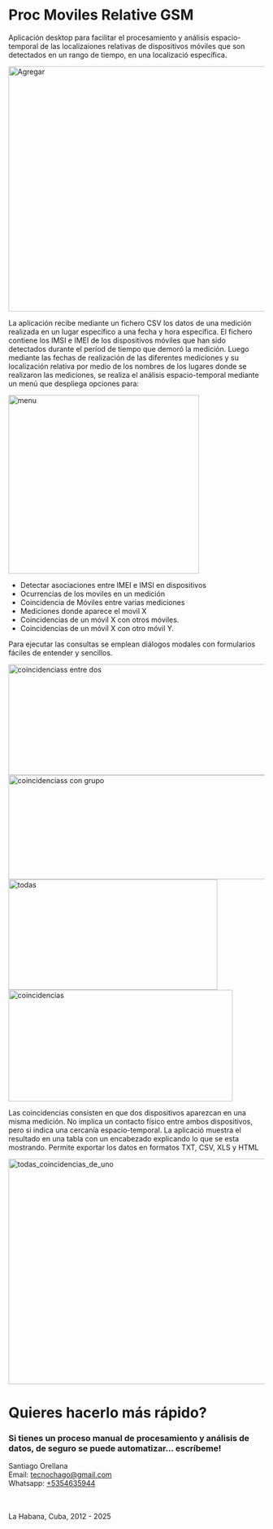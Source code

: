 
<h1>Proc Moviles Relative GSM</h1>

<p>Aplicación desktop para facilitar el procesamiento y análisis espacio-temporal de las localizaiones relativas de dispositivos móviles que son detectados en un rango de tiempo, en una localizació específica.</p>
<img width="690" height="482" alt="Agregar" src="https://github.com/user-attachments/assets/369d81af-5525-4120-b108-b5e56f6d0e0d" />

<p>La aplicación recibe mediante un fichero CSV los datos de una medición realizada en un lugar específico a una fecha y hora específica. El fichero contiene los IMSI e IMEI de los dispositivos móviles que han sido detectados durante el períod de tiempo que demoró la medición. Luego mediante las fechas de realización de las diferentes mediciones y su localización relativa por medio de los nombres de los lugares donde se realizaron las mediciones, se realiza el análisis espacio-temporal mediante un menú que despliega opciones para:</p>
<img width="375" height="351" alt="menu" src="https://github.com/user-attachments/assets/40980ed3-735a-4f45-b606-ff6123931223" />

- Detectar asociaciones entre IMEI e IMSI en dispositivos
- Ocurrencias de los moviles en un medición
- Coincidencia de Móviles entre varias mediciones
- Mediciones donde aparece el movil X
- Coincidencias de un móvil X con otros móviles.
- Coincidencias de un móvil X con otro móvil Y.

<p>Para ejecutar las consultas se emplean diálogos modales con formularios fáciles de entender y sencillos.</p>

<img width="536" height="218" alt="coincidenciass entre dos" src="https://github.com/user-attachments/assets/96df143f-fc62-4e5a-8270-8e129d904eb2" /><br>
<img width="529" height="205" alt="coincidenciass con grupo" src="https://github.com/user-attachments/assets/1156b531-33c3-482b-8602-2dddebb1c85a" /><br>
<img width="411" height="217" alt="todas" src="https://github.com/user-attachments/assets/0acb459b-fce0-4968-9163-5b6f76ea1e1b" /><br>
<img width="441" height="219" alt="coincidencias" src="https://github.com/user-attachments/assets/59dbc05e-6197-49b6-bd98-e0b5253eba2d" />

<p>Las coincidencias consisten en que dos dispositivos aparezcan en una misma medición. No implica un contacto físico entre ambos dispositivos, pero si indica una cercanía espacio-temporal. La aplicació muestra el resultado en una tabla con un encabezado explicando lo que se esta mostrando. Permite exportar los datos en formatos TXT, CSV, XLS y HTML</p>
<img width="869" height="443" alt="todas_coincidencias_de_uno" src="https://github.com/user-attachments/assets/2a80aa32-4b50-4012-9597-ba397be566af" />

<h1>Quieres hacerlo más rápido?</h1>
<H3>Si tienes un proceso manual de procesamiento y análisis de datos, de seguro se puede automatizar... escríbeme!</H3>

Santiago Orellana <br>
Email: <a href="mailto: tecnochago@gmail.com?Subject=Quiero%20un%20bot%20de%20trading"> tecnochago@gmail.com</a><br>
Whatsapp: <a href="https://wa.me/5354635944?text=Quiero contratar tus servicios">+5354635944</a>

<br><br>
La Habana, Cuba, 2012 - 2025






